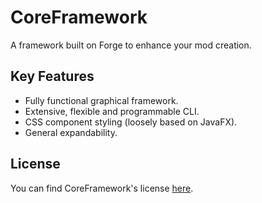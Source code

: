CoreFramework
==========
A framework built on Forge to enhance your mod creation.

Key Features
------------
* Fully functional graphical framework.
* Extensive, flexible and programmable CLI.
* CSS component styling (loosely based on JavaFX).
* General expandability.

License
-------
You can find CoreFramework's license [here](LICENSE).
